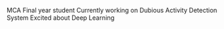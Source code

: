 MCA Final year student 
Currently working on Dubious Activity Detection System
Excited about Deep Learning
